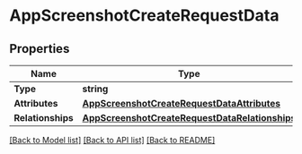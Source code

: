 # AppScreenshotCreateRequestData

## Properties

Name | Type | Description | Notes
------------ | ------------- | ------------- | -------------
**Type** | **string** |  | 
**Attributes** | [**AppScreenshotCreateRequestDataAttributes**](AppScreenshotCreateRequest_data_attributes.md) |  | 
**Relationships** | [**AppScreenshotCreateRequestDataRelationships**](AppScreenshotCreateRequest_data_relationships.md) |  | 

[[Back to Model list]](../README.md#documentation-for-models) [[Back to API list]](../README.md#documentation-for-api-endpoints) [[Back to README]](../README.md)


